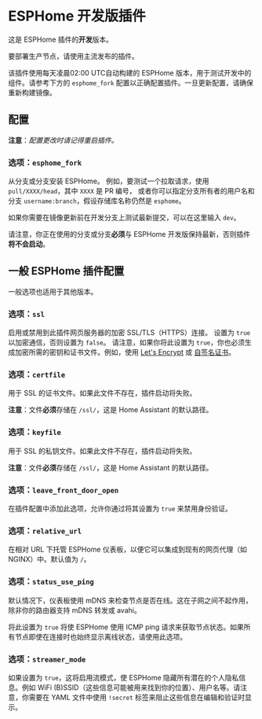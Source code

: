 # ESPHome 开发版插件

这是 ESPHome 插件的**开发**版本。

要部署生产节点，请使用主流发布的插件。

该插件使用每天凌晨02:00 UTC自动构建的 ESPHome 版本，用于测试开发中的组件。请参考下方的 `esphome_fork` 配置以正确配置插件。一旦更新配置，请确保重新构建镜像。

## 配置

**注意**：_配置更改时请记得重启插件。_

### 选项：`esphome_fork`

从分支或分支安装 ESPHome。
例如，要测试一个拉取请求，使用 `pull/XXXX/head`，其中 `XXXX` 是 PR 编号，
或者你可以指定分支所有者的用户名和分支 `username:branch`，假设存储库名称仍然是 `esphome`。

如果你需要在镜像更新前在开发分支上测试最新提交，可以在这里输入 `dev`。

请注意，你正在使用的分支或分支**必须**与 ESPHome 开发版保持最新，否则插件**将不会启动**。

## 一般 ESPHome 插件配置

一般选项也适用于其他版本。

### 选项：`ssl`

启用或禁用到此插件网页服务器的加密 SSL/TLS（HTTPS）连接。
设置为 `true` 以加密通信，否则设置为 `false`。
请注意，如果你将此设置为 `true`，你也必须生成加密所需的密钥和证书文件。例如，使用 [Let's Encrypt](https://www.home-assistant.io/addons/lets_encrypt/)
或 [自签名证书](https://www.home-assistant.io/docs/ecosystem/certificates/tls_self_signed_certificate/)。

### 选项：`certfile`

用于 SSL 的证书文件。如果此文件不存在，插件启动将失败。

**注意**：文件**必须**存储在 `/ssl/`，这是 Home Assistant 的默认路径。

### 选项：`keyfile`

用于 SSL 的私钥文件。如果此文件不存在，插件启动将失败。

**注意**：文件**必须**存储在 `/ssl/`，这是 Home Assistant 的默认路径。

### 选项：`leave_front_door_open`

在插件配置中添加此选项，允许你通过将其设置为 `true` 来禁用身份验证。

### 选项：`relative_url`

在相对 URL 下托管 ESPHome 仪表板，以便它可以集成到现有的网页代理（如 NGINX）中。默认值为 `/`。

### 选项：`status_use_ping`

默认情况下，仪表板使用 mDNS 来检查节点是否在线。这在子网之间不起作用，除非你的路由器支持 mDNS 转发或 avahi。

将此设置为 `true` 将使 ESPHome 使用 ICMP ping 请求来获取节点状态。如果所有节点即使在连接时也始终显示离线状态，请使用此选项。

### 选项：`streamer_mode`

如果设置为 `true`，这将启用流模式，使 ESPHome 隐藏所有潜在的个人隐私信息。例如 WiFi (B)SSID（这些信息可能被用来找到你的位置）、用户名等。请注意，你需要在 YAML 文件中使用 `!secret` 标签来阻止这些信息在编辑和验证时显示。